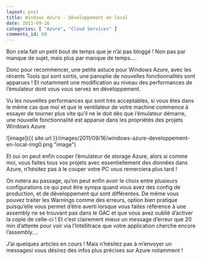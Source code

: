 ```yaml
---
layout: post
title: Windows Azure - Développement en local
date: 2011-09-16
categories: [ "Azure", "Cloud Services" ]
comments_id: 69 
---
```


Bon cela fait un petit bout de temps que je n’ai pas bloggé ! Non pas par manque de sujet, mais plus par manque de temps….

Donc pour recommencer, une petite astuce pour Windows Azure, avec les récents Tools qui sont sortis, une panoplie de nouvelles fonctionnalités sont apparues ! Et notamment une modification au niveau des performances de l’émulateur dont vous vous servez en développement.

Vu les nouvelles performances qui sont très acceptables, si vous êtes dans le même cas que moi et que le ventilateur de votre machine commence à essayer de tourner plus vite qu’il ne le doit dès que l’émulateur démarre, une nouvelle fonctionnalité est apparue dans les propriétés des projets Windows Azure

![image]({{ site.url }}/images/2011/09/16/windows-azure-developpement-en-local-img0.png "image")

Et oui on peut enfin couper l’émulateur de storage Azure, alors si comme moi, vous faites tous vos projets avec essentiellement des données dans Azure, n’hésitez pas à le couper votre PC vous remerciera plus tard !

On notera au passage, qu’on peut enfin avoir le choix entre plusieurs configurations ce qui peut être sympa quand vous avez des config de production, et de développement qui sont différentes. De même vous pouvez traiter les Warnings comme des erreurs, option bien pratique puisqu’elle vous permet d’être averti lorsque vous faites référence à une assembly ne se trouvant pas dans le GAC et que vous avez oublié d’activer la copie de celle-ci ! Et c’est clairement mieux un message d’erreur que 20 min d’attente pour voir via l’Intellitrace que votre application cherche encore l’assembly….

J’ai quelques articles en cours ! Mais n’hésitez pas à m’envoyer un messagesi vous désirez des infos plus précises sur Azure notamment !
